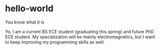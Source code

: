 # hello-world
You know what it is

Yo, I am a current BS ECE student (graduating this spring) and future PhD ECE student. My specialization will be mainly electromagnetics, but I want to keep improving my programming skills as well.
